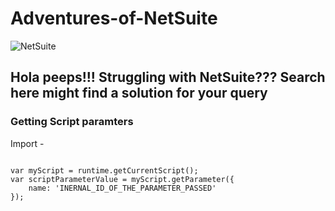 # Adventures-of-NetSuite
![NetSuite](https://github.com/ahipsharma/Adventures-of-NetSuite/assets/76726757/f9771583-7f01-48c4-a54a-81336bfa78df)


## Hola peeps!!! Struggling with NetSuite??? Search here might find a solution for your query



### Getting Script paramters

Import - 
```'N/runtime'module

var myScript = runtime.getCurrentScript();
var scriptParameterValue = myScript.getParameter({
    name: 'INERNAL_ID_OF_THE_PARAMETER_PASSED'
});
